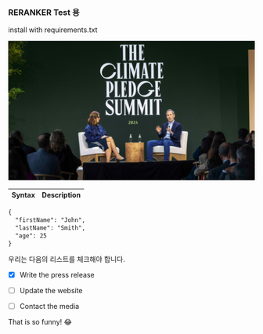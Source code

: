 ### RERANKER Test 용

install with requirements.txt 

![test image](images/ClimateNews.png)

| Syntax | Description |
| ------- | ------------ |


```
{
  "firstName": "John",
  "lastName": "Smith",
  "age": 25
}
```

우리는 다음의 리스트를 체크해야 합니다. 
- [x] Write the press release
- [ ] Update the website
- [ ] Contact the media


That is so funny! :joy:

